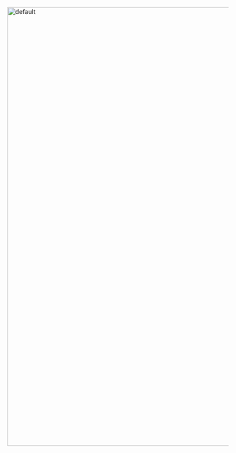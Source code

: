 <img width="1000" alt="default" 
src="https://user-images.githubusercontent.com/29402714/43574656-bfb3af82-967f-11e8-87b8-5d36c5024db7.png">
